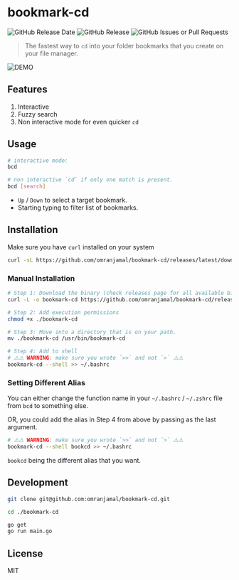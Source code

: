 # bookmark-cd

![GitHub Release Date](https://img.shields.io/github/release-date/omranjamal/bookmark-cd)
![GitHub Release](https://img.shields.io/github/v/release/omranjamal/bookmark-cd)
![GitHub Issues or Pull Requests](https://img.shields.io/github/issues/omranjamal/bookmark-cd)


> The fastest way to `cd` into your folder bookmarks that you create on your file manager.

![DEMO](https://raw.githubusercontent.com/omranjamal/bookmark-cd/refs/heads/static/demo.gif)

## Features

1. Interactive
2. Fuzzy search
3. Non interactive mode for even quicker `cd`

## Usage

```bash
# interactive mode:
bcd

# non interactive `cd` if only one match is present.
bcd [search]
```

- `Up` / `Down` to select a target bookmark.
- Starting typing to filter list of bookmarks.

## Installation
Make sure you have `curl` installed on your system

```bash
curl -sL https://github.com/omranjamal/bookmark-cd/releases/latest/download/install.sh -o - | sh -
```

### Manual Installation

```bash
# Step 1: Download the binary (check releases page for all available binaries)
curl -L -o bookmark-cd https://github.com/omranjamal/bookmark-cd/releases/latest/download/bookmark-cd_v1.0.2_amd64

# Step 2: Add execution permissions
chmod +x ./bookmark-cd

# Step 3: Move into a directory that is on your path.
mv ./bookmark-cd /usr/bin/bookmark-cd

# Step 4: Add to shell
# ⚠️⚠️ WARNING: make sure you wrote `>>` and not `>` ⚠️⚠️
bookmark-cd --shell >> ~/.bashrc
```

### Setting Different Alias

You can either change the function name in your
`~/.bashrc` / `~/.zshrc` file from `bcd` to something
else.

OR, you could add the alias in Step 4 from above by passing
as the last argument.

```bash
# ⚠️⚠️ WARNING: make sure you wrote `>>` and not `>` ⚠️⚠️
bookmark-cd --shell bookcd >> ~/.bashrc
```

`bookcd` being the different alias that you want.

## Development

```bash
git clone git@github.com:omranjamal/bookmark-cd.git

cd ./bookmark-cd

go get
go run main.go
```

## License

MIT